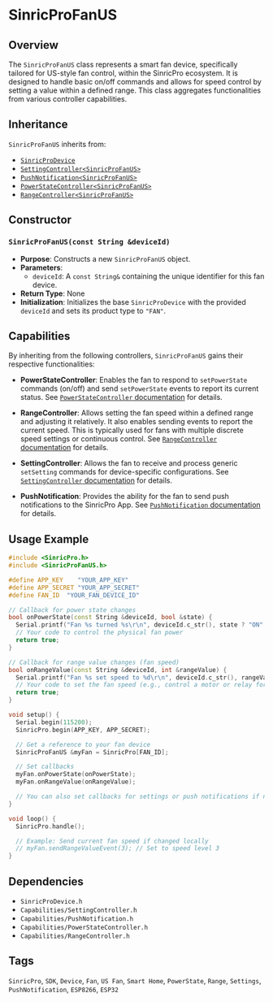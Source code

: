 # SinricProFanUS

## Overview
The `SinricProFanUS` class represents a smart fan device, specifically tailored for US-style fan control, within the SinricPro ecosystem. It is designed to handle basic on/off commands and allows for speed control by setting a value within a defined range. This class aggregates functionalities from various controller capabilities.

## Inheritance
`SinricProFanUS` inherits from:
*   [`SinricProDevice`](./class-SinricProDevice.md)
*   [`SettingController<SinricProFanUS>`](./capability-SettingController.md)
*   [`PushNotification<SinricProFanUS>`](./capability-PushNotification.md)
*   [`PowerStateController<SinricProFanUS>`](./capability-PowerStateController.md)
*   [`RangeController<SinricProFanUS>`](./capability-RangeController.md)

## Constructor

### `SinricProFanUS(const String &deviceId)`
*   **Purpose**: Constructs a new `SinricProFanUS` object.
*   **Parameters**:
    *   `deviceId`: A `const String&` containing the unique identifier for this fan device.
*   **Return Type**: None
*   **Initialization**: Initializes the base `SinricProDevice` with the provided `deviceId` and sets its product type to `"FAN"`.

## Capabilities
By inheriting from the following controllers, `SinricProFanUS` gains their respective functionalities:

*   **PowerStateController**: Enables the fan to respond to `setPowerState` commands (on/off) and send `setPowerState` events to report its current status. See [`PowerStateController` documentation](./capability-PowerStateController.md) for details.

*   **RangeController**: Allows setting the fan speed within a defined range and adjusting it relatively. It also enables sending events to report the current speed. This is typically used for fans with multiple discrete speed settings or continuous control. See [`RangeController` documentation](./capability-RangeController.md) for details.

*   **SettingController**: Allows the fan to receive and process generic `setSetting` commands for device-specific configurations. See [`SettingController` documentation](./capability-SettingController.md) for details.

*   **PushNotification**: Provides the ability for the fan to send push notifications to the SinricPro App. See [`PushNotification` documentation](./capability-PushNotification.md) for details.

## Usage Example
```cpp
#include <SinricPro.h>
#include <SinricProFanUS.h>

#define APP_KEY    "YOUR_APP_KEY"
#define APP_SECRET "YOUR_APP_SECRET"
#define FAN_ID  "YOUR_FAN_DEVICE_ID"

// Callback for power state changes
bool onPowerState(const String &deviceId, bool &state) {
  Serial.printf("Fan %s turned %s\r\n", deviceId.c_str(), state ? "ON" : "OFF");
  // Your code to control the physical fan power
  return true;
}

// Callback for range value changes (fan speed)
bool onRangeValue(const String &deviceId, int &rangeValue) {
  Serial.printf("Fan %s set speed to %d\r\n", deviceId.c_str(), rangeValue);
  // Your code to set the fan speed (e.g., control a motor or relay for speed levels)
  return true;
}

void setup() {
  Serial.begin(115200);
  SinricPro.begin(APP_KEY, APP_SECRET);

  // Get a reference to your fan device
  SinricProFanUS &myFan = SinricPro[FAN_ID];

  // Set callbacks
  myFan.onPowerState(onPowerState);
  myFan.onRangeValue(onRangeValue);

  // You can also set callbacks for settings or push notifications if needed
}

void loop() {
  SinricPro.handle();

  // Example: Send current fan speed if changed locally
  // myFan.sendRangeValueEvent(3); // Set to speed level 3
}
```

## Dependencies
*   `SinricProDevice.h`
*   `Capabilities/SettingController.h`
*   `Capabilities/PushNotification.h`
*   `Capabilities/PowerStateController.h`
*   `Capabilities/RangeController.h`

## Tags
`SinricPro`, `SDK`, `Device`, `Fan`, `US Fan`, `Smart Home`, `PowerState`, `Range`, `Settings`, `PushNotification`, `ESP8266`, `ESP32`
